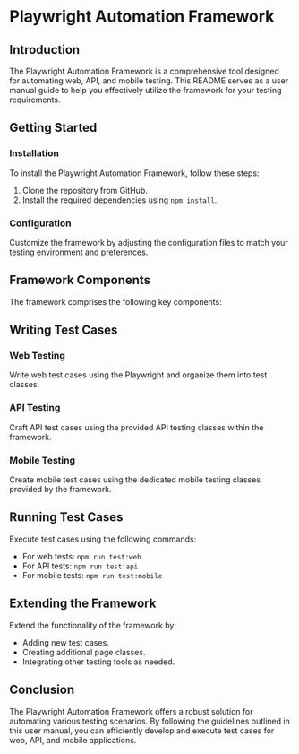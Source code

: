 # Playwright Automation Framework

## Introduction
The Playwright Automation Framework is a comprehensive tool designed for automating web, API, and mobile testing. This README serves as a user manual guide to help you effectively utilize the framework for your testing requirements.

## Getting Started
### Installation
To install the Playwright Automation Framework, follow these steps:
1. Clone the repository from GitHub.
2. Install the required dependencies using `npm install`.

### Configuration
Customize the framework by adjusting the configuration files to match your testing environment and preferences.

## Framework Components
The framework comprises the following key components:

## Writing Test Cases
### Web Testing
Write web test cases using the Playwright and organize them into test classes.

### API Testing
Craft API test cases using the provided API testing classes within the framework.

### Mobile Testing
Create mobile test cases using the dedicated mobile testing classes provided by the framework.

## Running Test Cases
Execute test cases using the following commands:
- For web tests: `npm run test:web`
- For API tests: `npm run test:api`
- For mobile tests: `npm run test:mobile`

## Extending the Framework
Extend the functionality of the framework by:
- Adding new test cases.
- Creating additional page classes.
- Integrating other testing tools as needed.

## Conclusion
The Playwright Automation Framework offers a robust solution for automating various testing scenarios. By following the guidelines outlined in this user manual, you can efficiently develop and execute test cases for web, API, and mobile applications.

